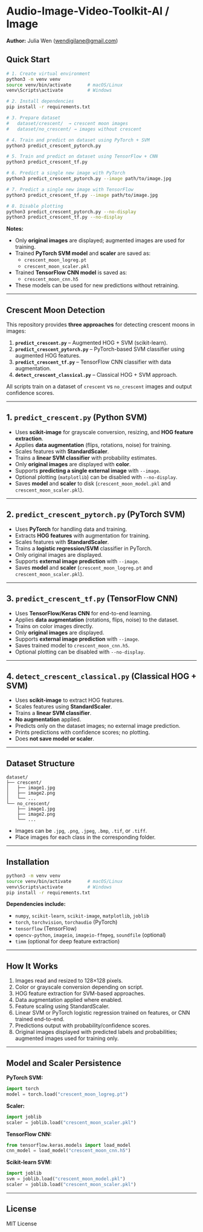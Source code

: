 # Audio-Image-Video-Toolkit-AI / Image

**Author:** Julia Wen (<wendigilane@gmail.com>)

## Quick Start

```bash
# 1. Create virtual environment
python3 -m venv venv
source venv/bin/activate      # macOS/Linux
venv\Scripts\activate         # Windows

# 2. Install dependencies
pip install -r requirements.txt

# 3. Prepare dataset
#   dataset/crescent/  → crescent moon images
#   dataset/no_crescent/ → images without crescent

# 4. Train and predict on dataset using PyTorch + SVM
python3 predict_crescent_pytorch.py

# 5. Train and predict on dataset using TensorFlow + CNN
python3 predict_crescent_tf.py

# 6. Predict a single new image with PyTorch
python3 predict_crescent_pytorch.py --image path/to/image.jpg

# 7. Predict a single new image with TensorFlow
python3 predict_crescent_tf.py --image path/to/image.jpg

# 8. Disable plotting
python3 predict_crescent_pytorch.py --no-display
python3 predict_crescent_tf.py --no-display
```

**Notes:**

- Only **original images** are displayed; augmented images are used for training.
- Trained **PyTorch SVM model** and **scaler** are saved as:
  - `crescent_moon_logreg.pt`
  - `crescent_moon_scaler.pkl`
- Trained **TensorFlow CNN model** is saved as:
  - `crescent_moon_cnn.h5`
- These models can be used for new predictions without retraining.

---

## Crescent Moon Detection

This repository provides **three approaches** for detecting crescent moons in images:

1. **`predict_crescent.py`** – Augmented HOG + SVM (scikit-learn).
2. **`predict_crescent_pytorch.py`** – PyTorch-based SVM classifier using augmented HOG features.
3. **`predict_crescent_tf.py`** – TensorFlow CNN classifier with data augmentation.
4. **`detect_crescent_classical.py`** – Classical HOG + SVM approach.

All scripts train on a dataset of `crescent` vs `no_crescent` images and output confidence scores.

---

## 1. `predict_crescent.py` (Python SVM)

- Uses **scikit-image** for grayscale conversion, resizing, and **HOG feature extraction**.
- Applies **data augmentation** (flips, rotations, noise) for training.
- Scales features with **StandardScaler**.
- Trains a **linear SVM classifier** with probability estimates.
- Only **original images** are displayed with **color**.
- Supports **predicting a single external image** with `--image`.
- Optional plotting (`matplotlib`) can be disabled with `--no-display`.
- Saves **model** and **scaler** to disk (`crescent_moon_model.pkl` and `crescent_moon_scaler.pkl`).

---

## 2. `predict_crescent_pytorch.py` (PyTorch SVM)

- Uses **PyTorch** for handling data and training.
- Extracts **HOG features** with augmentation for training.
- Scales features with **StandardScaler**.
- Trains a **logistic regression/SVM** classifier in PyTorch.
- Only original images are displayed.
- Supports **external image prediction** with `--image`.
- Saves **model** and **scaler** (`crescent_moon_logreg.pt` and `crescent_moon_scaler.pkl`).

---

## 3. `predict_crescent_tf.py` (TensorFlow CNN)

- Uses **TensorFlow/Keras CNN** for end-to-end learning.
- Applies **data augmentation** (rotations, flips, noise) to the dataset.
- Trains on color images directly.
- Only **original images** are displayed.
- Supports **external image prediction** with `--image`.
- Saves trained model to `crescent_moon_cnn.h5`.
- Optional plotting can be disabled with `--no-display`.

---

## 4. `detect_crescent_classical.py` (Classical HOG + SVM)

- Uses **scikit-image** to extract HOG features.
- Scales features using **StandardScaler**.
- Trains a **linear SVM classifier**.
- **No augmentation** applied.
- Predicts only on the dataset images; no external image prediction.
- Prints predictions with confidence scores; no plotting.
- Does **not save model or scaler**.

---

## Dataset Structure

```text
dataset/
├── crescent/
│   ├── image1.jpg
│   ├── image2.png
│   └── ...
└── no_crescent/
    ├── image1.jpg
    ├── image2.png
    └── ...
```

- Images can be `.jpg`, `.png`, `.jpeg`, `.bmp`, `.tif`, or `.tiff`.
- Place images for each class in the corresponding folder.

---

## Installation

```bash
python3 -m venv venv
source venv/bin/activate      # macOS/Linux
venv\Scripts\activate         # Windows
pip install -r requirements.txt
```

**Dependencies include:**

- `numpy`, `scikit-learn`, `scikit-image`, `matplotlib`, `joblib`
- `torch`, `torchvision`, `torchaudio` (PyTorch)
- `tensorflow` (TensorFlow)
- `opencv-python`, `imageio`, `imageio-ffmpeg`, `soundfile` (optional)
- `timm` (optional for deep feature extraction)

---

## How It Works

1. Images read and resized to 128×128 pixels.
2. Color or grayscale conversion depending on script.
3. HOG feature extraction for SVM-based approaches.
4. Data augmentation applied where enabled.
5. Feature scaling using StandardScaler.
6. Linear SVM or PyTorch logistic regression trained on features, or CNN trained end-to-end.
7. Predictions output with probability/confidence scores.
8. Original images displayed with predicted labels and probabilities; augmented images used for training only.

---

## Model and Scaler Persistence

**PyTorch SVM:**
```python
import torch
model = torch.load("crescent_moon_logreg.pt")
```
**Scaler:**
```python
import joblib
scaler = joblib.load("crescent_moon_scaler.pkl")
```

**TensorFlow CNN:**
```python
from tensorflow.keras.models import load_model
cnn_model = load_model("crescent_moon_cnn.h5")
```

**Scikit-learn SVM:**
```python
import joblib
svm = joblib.load("crescent_moon_model.pkl")
scaler = joblib.load("crescent_moon_scaler.pkl")
```

---

## License

MIT License

